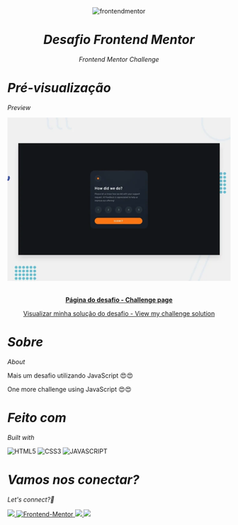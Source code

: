 <div align="center">

  <img src="https://www.frontendmentor.io/static/images/logo-mobile.svg" alt="frontendmentor" width="80">

 
*<h1>Desafio Frontend Mentor</h1>Frontend Mentor Challenge*

</div>

<div>

*<h1>Pré-visualização</h1>Preview*

<div align='center'>
<img src='image.png' alt='site preview'>
</div>

<br>

<p align="center">
  <a href="https://www.frontendmentor.io/challenges/interactive-rating-component-koxpeBUmI/hub" target="_blank"><strong>Página do desafio - Challenge page</strong></a>
  <br>

<p align="center">
  <a href="https://analuisafav.github.io/Interactive-rating-component/" target="_blank">Visualizar minha solução do desafio - View my challenge solution</a>

</div>

*<h1>Sobre</h1>About*

Mais um desafio utilizando JavaScript 😍😍

One more challenge using JavaScript 😍😍

*<h1>Feito com</h1>Built with*

![HTML5](https://img.shields.io/badge/html5-%23E34F26.svg?style=for-the-badge&logo=html5&logoColor=white) ![CSS3](https://img.shields.io/badge/css3-%231572B6.svg?style=for-the-badge&logo=css3&logoColor=white) ![JAVASCRIPT](https://img.shields.io/badge/JavaScript-F7DF1E?style=for-the-badge&logo=javascript&logoColor=black) 


*<h1>Vamos nos conectar?</h1>Let's connect?👋*

<div>

  <a href="https://www.linkedin.com/in/analuisafav">
    <img src="https://img.shields.io/badge/LinkedIn-0077B5?style=for-the-badge&logo=linkedin&logoColor=white"/>
  </a>  <a href="https://www.frontendmentor.io/profile/AnaLuisaFav" target="_blank">
    <img src="https://img.shields.io/badge/FEM%20Profile-f8f9f8?style=for-the-badge&logo=Frontend-Mentor&logoColor=black" alt="Frontend-Mentor">
  </a> <a href="https://www.instagram.com/analufav">
    <img src="https://img.shields.io/badge/Instagram-E4405F?style=for-the-badge&logo=instagram&logoColor=white"/>
  </a> <a href="mailto:analuisafav@gmail.com">
    <img src="https://img.shields.io/badge/gmail-D14836?style=for-the-badge&logo=gmail&logoColor=white"/>
  </a>

</div>

